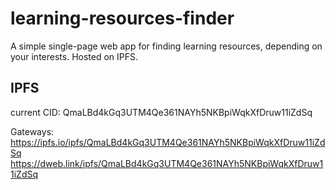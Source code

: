 # learning-resources-finder
A simple single-page web app for finding learning resources, depending on your interests. Hosted on IPFS.
## IPFS
current CID:
QmaLBd4kGq3UTM4Qe361NAYh5NKBpiWqkXfDruw11iZdSq

Gateways:
https://ipfs.io/ipfs/QmaLBd4kGq3UTM4Qe361NAYh5NKBpiWqkXfDruw11iZdSq
https://dweb.link/ipfs/QmaLBd4kGq3UTM4Qe361NAYh5NKBpiWqkXfDruw11iZdSq
